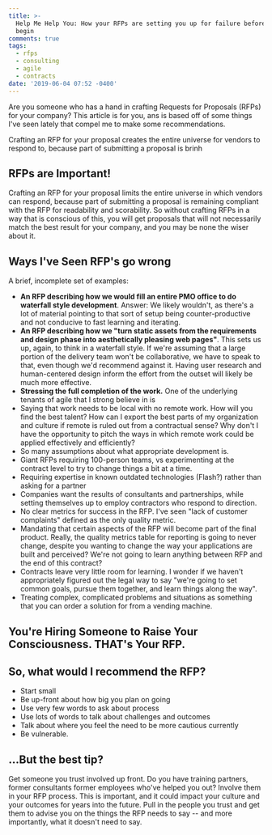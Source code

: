 ```yaml
---
title: >-
  Help Me Help You: How your RFPs are setting you up for failure before you
  begin
comments: true
tags:
  - rfps
  - consulting
  - agile
  - contracts
date: '2019-06-04 07:52 -0400'
---
```

Are you someone who has a hand in crafting Requests for Proposals (RFPs) for your company? This article is for you, ans is based off of some things I've seen lately that compel me to make some recommendations. 

Crafting an RFP for your proposal creates the entire universe for vendors to respond to, because part of submitting a proposal is brinh 

## RFPs are Important!

Crafting an RFP for your proposal limits the entire universe in which vendors can respond, because part of submitting a proposal is remaining compliant with the RFP for readability and scorability. So without crafting RFPs in a way that is conscious of this, you will get proposals that will not necessarily match the best result for your company, and you may be none the wiser about it. 

## Ways I've Seen RFP's go wrong

A brief, incomplete set of examples:

* **An RFP describing how we would fill an entire PMO office to do waterfall style development**. Answer: We likely wouldn't, as there's a lot of material pointing to that sort of setup being counter-productive and not conducive to fast learning and iterating.
* **An RFP describing how we "turn static assets from the requirements and design phase into aesthetically pleasing web pages"**. This sets us up, again, to think in a waterfall style. If we're assuming that a large portion of the delivery team won't be collaborative, we have to speak to that, even though we'd recommend against it. Having user research and human-centered design inform the effort from the outset will likely be much more effective.
* **Stressing the full completion of the work.** One of the underlying tenants of agile that I strong believe in is 
* Saying that work needs to be local with no remote work. How will you find the best talent? How can I export the best parts of my organization and culture if remote is ruled out from a contractual sense? Why don't I have the opportunity to pitch the ways in which remote work could be applied effectively and efficiently?
* So many assumptions about what appropriate development is.
* Giant RFPs requiring 100-person teams, vs experimenting at the contract level to try to change things a bit at a time.
* Requiring expertise in known outdated technologies (Flash?) rather than asking for a partner
* Companies want the results of consultants and partnerships, while setting themselves up to employ contractors who respond to direction.
* No clear metrics for success in the RFP. I've seen "lack of customer complaints" defined as the only quality metric.
* Mandating that certain aspects of the RFP will become part of the final product. Really, the quality metrics table for reporting is going to never change, despite you wanting to change the way your applications are built and perceived? We're not going to learn anything between RFP and the end of this contract?
* Contracts leave very little room for learning. I wonder if we haven't appropriately figured out the legal way to say "we're going to set common goals, pursue them together, and learn things along the way". 
* Treating complex, complicated problems and situations as something that you can order a solution for from a vending machine.

## You're Hiring Someone to Raise Your Consciousness. THAT's Your RFP. 

## So, what would I recommend the RFP?

* Start small
* Be up-front about how big you plan on going
* Use very few words to ask about process
* Use lots of words to talk about challenges and outcomes
* Talk about where you feel the need to be more cautious currently
* Be vulnerable. 

## ...But the best tip?

Get someone you trust involved up front. Do you have training partners, former consultants former employees who've helped you out? Involve them in your RFP process. This is important, and it could impact your culture and your outcomes for years into the future. Pull in the people you trust and get them to advise you on the things the RFP needs to say -- and more importantly, what it doesn't need to say. 

